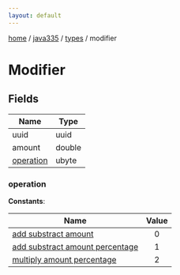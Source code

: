 ```yaml
---
layout: default
---
```


[home](/)  /  [java335](/protocol/java335)  /  [types](/protocol/java335/types)  /  modifier

# Modifier

## Fields

Name | Type
---|---
uuid | uuid
amount | double
[operation](#operation) | ubyte

### operation

**Constants**:

Name | Value
---|:---:
[add substract amount](operation_add-substract-amount) | 0
[add substract amount percentage](operation_add-substract-amount-percentage) | 1
[multiply amount percentage](operation_multiply-amount-percentage) | 2

